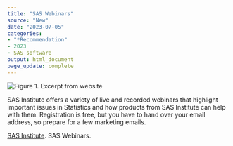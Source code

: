 ```yaml
---
title: "SAS Webinars"
source: "New"
date: "2023-07-05"
categories:
- "*Recommendation"
- 2023
- SAS software
output: html_document
page_update: complete
---
```


![Figure 1. Excerpt from website](http://www.pmean.com/new-images/23/sas-webinars-01.png)

<div class="notes">

SAS Institute offers a variety of live and recorded webinars that highlight important issues in Statistics and how products from SAS Institute can help with them. Registration is free, but you have to hand over your email address, so prepare for a few marketing emails.

[SAS Institute][sas1]. SAS Webinars. 

[sas1]: https://www.sas.com/en_us/webinars.html

</div>

